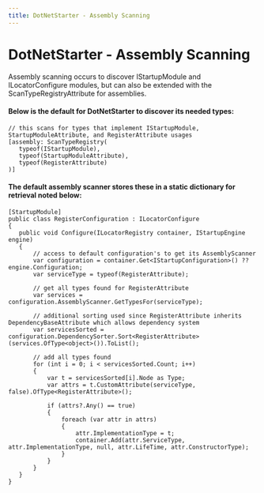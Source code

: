 ```yaml
---
title: DotNetStarter - Assembly Scanning
---
```

# DotNetStarter - Assembly Scanning

Assembly scanning occurs to discover IStartupModule and ILocatorConfigure modules,
 but can also be extended with the ScanTypeRegistryAttribute for assemblies. 

#### Below is the default for DotNetStarter to discover its needed types:

 ```
 // this scans for types that implement IStartupModule, StartupModuleAttribute, and RegisterAttribute usages
[assembly: ScanTypeRegistry(
    typeof(IStartupModule),
    typeof(StartupModuleAttribute),
    typeof(RegisterAttribute)
)]
 ```

#### The default assembly scanner stores these in a static dictionary for retrieval noted below:
 
 ```
[StartupModule]
public class RegisterConfiguration : ILocatorConfigure
{
    public void Configure(ILocatorRegistry container, IStartupEngine engine)
    {
        // access to default configuration's to get its AssemblyScanner
        var configuration = container.Get<IStartupConfiguration>() ?? engine.Configuration;
        var serviceType = typeof(RegisterAttribute);
        
        // get all types found for RegisterAttribute
        var services = configuration.AssemblyScanner.GetTypesFor(serviceType);

        // additional sorting used since RegisterAttribute inherits DependencyBaseAttribute which allows dependency system
        var servicesSorted = configuration.DependencySorter.Sort<RegisterAttribute>(services.OfType<object>()).ToList();

        // add all types found
        for (int i = 0; i < servicesSorted.Count; i++)
        {
            var t = servicesSorted[i].Node as Type;
            var attrs = t.CustomAttribute(serviceType, false).OfType<RegisterAttribute>();

            if (attrs?.Any() == true)
            {
                foreach (var attr in attrs)
                {
                    attr.ImplementationType = t;
                    container.Add(attr.ServiceType, attr.ImplementationType, null, attr.LifeTime, attr.ConstructorType);
                }
            }
        }
    }
}
 ```

